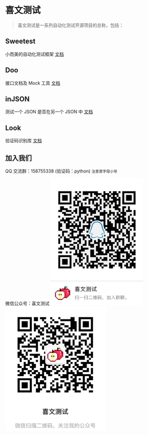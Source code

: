 # 喜文测试

> 喜文测试是一系列自动化测试开源项目的总称，包括：

## Sweetest

小而美的自动化测试框架 [文档](/sweetest/)


## Doo

接口文档及 Mock 工具 [文档](/doo/)


## inJSON

测试一个 JSON 是否在另一个 JSON 中 [文档](/injson/)


## Look

验证码识别库 [文档](/look/)


## 加入我们

QQ 交流群：158755338 (验证码：python) <small>注意首字母小写</small>

微信公众号：喜文测试
![QQ2](/snapshot//QQ.png)![WeChat](/snapshot//WeChat.png)
